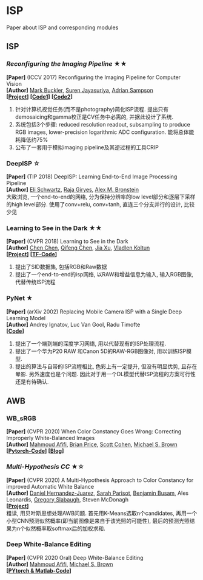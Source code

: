 # ISP
Paper about ISP and corresponding modules

## ISP
### *Reconfiguring the Imaging Pipeline* ★★ 
**[Paper]** (ICCV 2017) Reconfiguring the Imaging Pipeline for Computer Vision <Br>
**[Author]**   [Mark Buckler](http://www.markbuckler.com/), [Suren Jayasuriya](http://www.andrew.cmu.edu/user/sjayasur/website.html), [Adrian Sampson](http://www.cs.cornell.edu/~asampson/)  <Br>
**[[Project](https://capra.cs.cornell.edu/research/visionmode/)]** **[[Code1](https://github.com/cucapra/approx-vision)]** **[[Code2](https://github.com/mbuckler/ReversiblePipeline)]** <Br>
1) 针对计算机视觉任务(而不是photography)简化ISP流程. 提出只有demosaicing和gamma校正是CV任务中必需的, 并据此设计了系统.
2) 系统包括3个步骤: reduced resolution readout, subsampling to produce RGB images, lower-precision logarithmic ADC configuration. 能将总体能耗降低约75%
3) 公布了一套用于模拟imaging pipeline及其逆过程的工具CRIP
  

### DeepISP ☆
**[Paper]** (TIP 2018) DeepISP: Learning End-to-End Image Processing Pipeline <Br>
**[Author]** [Eli Schwartz](https://elischwartz.github.io/publications/), [Raja Giryes](http://web.eng.tau.ac.il/~raja/),  [Alex M. Bronstein](https://bron.cs.technion.ac.il/) <Br>
大致浏览, 一个end-to-end的网络, 分为保持分辨率的low level部分和逐层下采样的high level部分. 使用了conv+relu, conv+tanh, 直连三个分支并行的设计, 比较少见

### Learning to See in the Dark ★★
**[Paper]** (CVPR 2018) Learning to See in the Dark <Br>
**[Author]** [Chen Chen](http://cchen156.web.engr.illinois.edu/), [Qifeng Chen](https://cqf.io/), [Jia Xu](http://pages.cs.wisc.edu/~jiaxu/), [Vladlen Koltun](http://vladlen.info/)  <Br>
**[[Project](http://cchen156.web.engr.illinois.edu/SID.html)]** **[[TF-Code](https://github.com/cchen156/Learning-to-See-in-the-Dark)]**<Br>
1) 提出了SID数据集, 包括RGB和Raw数据 <Br>
2) 提出了一个end-to-end的isp网络, 以RAW和增益信息为输入, 输入RGB图像, 代替传统ISP流程

### PyNet ★
**[Paper]** (arXiv 2002) Replacing Mobile Camera ISP with a Single Deep Learning Model <Br>
**[Author]**   Andrey Ignatov, Luc Van Gool, Radu Timofte  <Br>
**[[Code](https://github.com/aiff22/pynet)]**<Br>
1) 提出了一个端到端的深度学习网络, 用以代替现有的ISP处理流程. <Br>
2) 提出了一个华为P20 RAW 和Canon 5D的RAW-RGB图像对, 用以训练ISP模型.<Br>
3) 提出的算法与自带的ISP流程相比, 色彩上有一定提升, 但没有明显优势, 且存在晕影. 另外速度也是个问题. 因此对于用一个DL模型代替ISP流程的方案可行性还是有待确认. <Br>



## AWB

### WB_sRGB
**[Paper]** (CVPR 2020) When Color Constancy Goes Wrong: Correcting Improperly White-Balanced Images <Br>
**[Author]** [Mahmoud Afifi](https://sites.google.com/view/mafifi/home), [Brian Price](https://www.brianpricephd.com/), [Scott Cohen](https://research.adobe.com/person/scott-cohen/), [Michael S. Brown](http://www.cse.yorku.ca/~mbrown/) <Br>
**[[Pytorch-Code](https://github.com/huawei-noah/multi_hyp_cc)]** **[[Blog](http://www.noahlab.com.hk/#/news/5ee70c18a0c07a1a3855452d)]**<Br>
  
### *Multi-Hypothesis CC* ★☆
**[Paper]** (CVPR 2020) A Multi-Hypothesis Approach to Color Constancy for improved Automatic White Balance <Br>
**[Author]** [Daniel Hernandez-Juarez](https://danihernandez.eu/), [Sarah Parisot](https://parisots.github.io/), [Benjamin Busam](http://campar.in.tum.de/Main/BenjaminBusam), Ales Leonardis, [Gregory Slabaugh](http://www.gregslabaugh.net/), Steven McDonagh <Br>
**[[Project](http://cvil.eecs.yorku.ca/projects/public_html/sRGB_WB_correction/index.html)]**<Br>
  粗读, 用贝叶斯思想处理AWB问题. 首先用K-Means选取n个candidates, 再用一个小型CNN预测似然概率(即当前图像是来自于该光照的可能性), 最后的预测光照结果为n个似然概率取softmax后的加权求和.
  
### Deep White-Balance Editing
**[Paper]** (CVPR 2020 Oral) Deep White-Balance Editing <Br>
**[Author]** [Mahmoud Afifi](https://sites.google.com/view/mafifi/home), [Michael S. Brown](http://www.cse.yorku.ca/~mbrown/)<Br>
**[[PYtorch & Matlab-Code](https://github.com/mahmoudnafifi/Deep_White_Balance)]**<Br>
